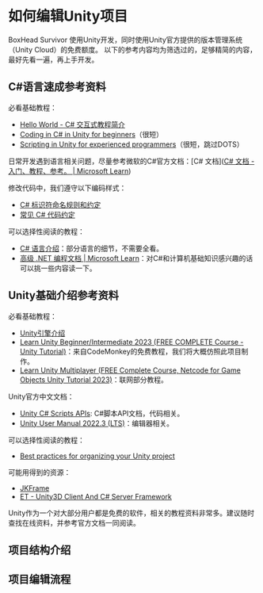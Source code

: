 # 如何编辑Unity项目

BoxHead Survivor 使用Unity开发，同时使用Unity官方提供的版本管理系统（Unity Cloud）的免费额度。
以下的参考内容均为筛选过的，足够精简的内容，最好先看一遍，再上手开发。

## C#语言速成参考资料

必看基础教程：
- [Hello World - C# 交互式教程简介](https://learn.microsoft.com/zh-cn/dotnet/csharp/tour-of-csharp/tutorials/hello-world)
- [Coding in C# in Unity for beginners](https://unity.com/how-to/learning-c-sharp-unity-beginners)（很短）
- [Scripting in Unity for experienced programmers](https://unity.com/how-to/programming-unity)（很短，跳过DOTS）

日常开发遇到语言相关问题，尽量参考微软的C#官方文档：[C# 文档]([C# 文档 - 入门、教程、参考。 | Microsoft Learn](https://learn.microsoft.com/zh-cn/dotnet/csharp/))

修改代码中，我们遵守以下编码样式：
- [C# 标识符命名规则和约定](https://learn.microsoft.com/zh-cn/dotnet/csharp/fundamentals/coding-style/identifier-names)
- [常见 C# 代码约定](https://learn.microsoft.com/zh-cn/dotnet/csharp/fundamentals/coding-style/coding-conventions)

可以选择性阅读的教程：
- [C# 语言介绍](https://learn.microsoft.com/zh-cn/dotnet/csharp/tour-of-csharp/)：部分语言的细节，不需要全看。
- [高级 .NET 编程文档 | Microsoft Learn](https://learn.microsoft.com/zh-cn/dotnet/navigate/advanced-programming/)：对C#和计算机基础知识感兴趣的话可以挑一些内容读一下。

## Unity基础介绍参考资料

必看基础教程：
- [Unity引擎介绍](https://blog.nowcoder.net/n/f129b62b15c948ba8f910ba4c0e141c0)
- [Learn Unity Beginner/Intermediate 2023 (FREE COMPLETE Course - Unity Tutorial)](https://www.youtube.com/watch?v=AmGSEH7QcDg)：来自CodeMonkey的免费教程，我们将大概仿照此项目制作。
- [Learn Unity Multiplayer (FREE Complete Course, Netcode for Game Objects Unity Tutorial 2023)](https://www.youtube.com/watch?v=7glCsF9fv3s)：联网部分教程。

Unity官方中文文档：
- [Unity C# Scripts APIs](https://docs.unity.cn/cn/2022.3/ScriptReference/index.html): C#脚本API文档，代码相关。
- [Unity User Manual 2022.3 (LTS)](https://docs.unity.cn/cn/2022.3/Manual/UnityManual.html)：编辑器相关。

可以选择性阅读的教程：
- [Best practices for organizing your Unity project](https://unity.com/how-to/organizing-your-project)

可能用得到的资源：
- [JKFrame](https://github.com/Joker-YF/JKFrame)
- [ET - Unity3D Client And C# Server Framework](https://github.com/egametang/ET)

Unity作为一个对大部分用户都是免费的软件，相关的教程资料非常多。建议随时查找在线资料，并参考官方文档一同阅读。

## 项目结构介绍



## 项目编辑流程


